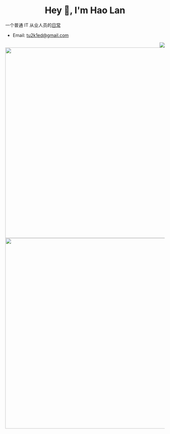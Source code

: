 <!--
**Hao-Lan/Hao-Lan** is a ✨ _special_ ✨ repository because its `README.md` (this file) appears on your GitHub profile.

Here are some ideas to get you started:

- 🔭 I’m currently working on ...
- 🌱 I’m currently learning ...
- 👯 I’m looking to collaborate on ...
- 🤔 I’m looking for help with ...
- 💬 Ask me about ...
- 📫 How to reach me: ...
- 😄 Pronouns: ...
- ⚡ Fun fact: ...
-->

<h1 align="center">Hey 👋, I'm Hao Lan</h1>

一个普通 IT 从业人员的[日常](https://hao-lan.readthedocs.io)

- Email: tu2k1ed@gmail.com

<img align="right" src="https://github-readme-stackoverflow.vercel.app/?userID=8948738" />

<img align="right" src="https://github-readme-stats.vercel.app/api?username=Hao-Lan&show_icons=true&icon_color=CE1D2D&text_color=718096&bg_color=ffffff&hide_title=true" width="600" />
<img align="right" src="https://leetcode.card.workers.dev/?username=Hao-Lan&theme=wtf" width="600" />



